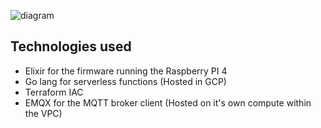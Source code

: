 ![diagram](https://user-images.githubusercontent.com/11717131/210117055-1aa44ca2-7d35-42f5-ad09-b3acdb25651f.svg)

## Technologies used

- Elixir for the firmware running the Raspberry PI 4
- Go lang for serverless functions (Hosted in GCP)
- Terraform IAC
- EMQX for the MQTT broker client (Hosted on it's own compute within the VPC)
